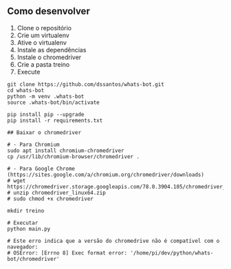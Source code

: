 ## Como desenvolver

1. Clone o repositório
2. Crie um virtualenv
3. Ative o virtualenv
4. Instale as dependências
5. Instale o chromedriver
6. Crie a pasta treino
7. Execute

```console
git clone https://github.com/dssantos/whats-bot.git
cd whats-bot
python -m venv .whats-bot
source .whats-bot/bin/activate

pip install pip --upgrade
pip install -r requirements.txt

## Baixar o chromedriver

# - Para Chromium
sudo apt install chromium-chromedriver
cp /usr/lib/chromium-browser/chromedriver .

# - Para Google Chrome (https://sites.google.com/a/chromium.org/chromedriver/downloads)
# wget https://chromedriver.storage.googleapis.com/78.0.3904.105/chromedriver_linux64.zip
# unzip chromedriver_linux64.zip
# sudo chmod +x chromedriver

mkdir treino

# Executar
python main.py

# Este erro indica que a versão do chromedrive não é compatível com o navegador:
# OSError: [Errno 8] Exec format error: '/home/pi/dev/python/whats-bot/chromedriver'
```